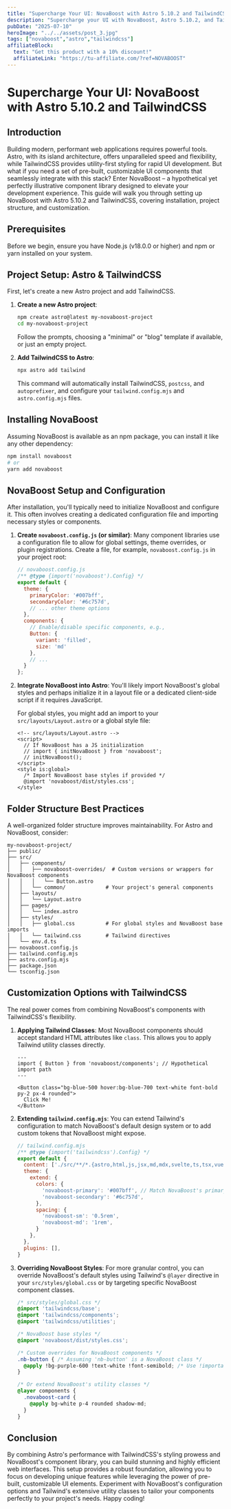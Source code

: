 ```yaml
---
title: "Supercharge Your UI: NovaBoost with Astro 5.10.2 and TailwindCSS"
description: "Supercharge your UI with NovaBoost, Astro 5.10.2, and TailwindCSS. Learn setup, structure, & customization."
pubDate: "2025-07-10"
heroImage: "../../assets/post_3.jpg"
tags: ["novaboost","astro","tailwindcss"]
affiliateBlock:
  text: "Get this product with a 10% discount!"
  affiliateLink: "https://tu-affiliate.com/?ref=NOVABOOST"
---
```



# Supercharge Your UI: NovaBoost with Astro 5.10.2 and TailwindCSS

## Introduction

Building modern, performant web applications requires powerful tools. Astro, with its island architecture, offers unparalleled speed and flexibility, while TailwindCSS provides utility-first styling for rapid UI development. But what if you need a set of pre-built, customizable UI components that seamlessly integrate with this stack? Enter NovaBoost – a hypothetical yet perfectly illustrative component library designed to elevate your development experience. This guide will walk you through setting up NovaBoost with Astro 5.10.2 and TailwindCSS, covering installation, project structure, and customization.

## Prerequisites

Before we begin, ensure you have Node.js (v18.0.0 or higher) and npm or yarn installed on your system.

## Project Setup: Astro & TailwindCSS

First, let's create a new Astro project and add TailwindCSS.

1.  **Create a new Astro project**:
    ```bash
    npm create astro@latest my-novaboost-project
    cd my-novaboost-project
    ```
    Follow the prompts, choosing a "minimal" or "blog" template if available, or just an empty project.

2.  **Add TailwindCSS to Astro**:
    ```bash
    npx astro add tailwind
    ```
    This command will automatically install TailwindCSS, `postcss`, and `autoprefixer`, and configure your `tailwind.config.mjs` and `astro.config.mjs` files.

## Installing NovaBoost

Assuming NovaBoost is available as an npm package, you can install it like any other dependency:

```bash
npm install novaboost
# or
yarn add novaboost
```

## NovaBoost Setup and Configuration

After installation, you'll typically need to initialize NovaBoost and configure it. This often involves creating a dedicated configuration file and importing necessary styles or components.

1.  **Create `novaboost.config.js` (or similar)**:
    Many component libraries use a configuration file to allow for global settings, theme overrides, or plugin registrations. Create a file, for example, `novaboost.config.js` in your project root:

    ```javascript
    // novaboost.config.js
    /** @type {import('novaboost').Config} */
    export default {
      theme: {
        primaryColor: '#007bff',
        secondaryColor: '#6c757d',
        // ... other theme options
      },
      components: {
        // Enable/disable specific components, e.g.,
        Button: {
          variant: 'filled',
          size: 'md'
        },
        // ...
      }
    };
    ```

2.  **Integrate NovaBoost into Astro**:
    You'll likely import NovaBoost's global styles and perhaps initialize it in a layout file or a dedicated client-side script if it requires JavaScript.

    For global styles, you might add an import to your `src/layouts/Layout.astro` or a global style file:

    ```astro
    <!-- src/layouts/Layout.astro -->
    <script>
      // If NovaBoost has a JS initialization
      // import { initNovaBoost } from 'novaboost';
      // initNovaBoost();
    </script>
    <style is:global>
      /* Import NovaBoost base styles if provided */
      @import 'novaboost/dist/styles.css';
    </style>
    ```

## Folder Structure Best Practices

A well-organized folder structure improves maintainability. For Astro and NovaBoost, consider:

```
my-novaboost-project/
├── public/
├── src/
│   ├── components/
│   │   ├── novaboost-overrides/  # Custom versions or wrappers for NovaBoost components
│   │   │   └── Button.astro
│   │   └── common/             # Your project's general components
│   ├── layouts/
│   │   └── Layout.astro
│   ├── pages/
│   │   └── index.astro
│   ├── styles/
│   │   ├── global.css          # For global styles and NovaBoost base imports
│   │   └── tailwind.css        # Tailwind directives
│   └── env.d.ts
├── novaboost.config.js
├── tailwind.config.mjs
├── astro.config.mjs
├── package.json
└── tsconfig.json
```

## Customization Options with TailwindCSS

The real power comes from combining NovaBoost's components with TailwindCSS's flexibility.

1.  **Applying Tailwind Classes**:
    Most NovaBoost components should accept standard HTML attributes like `class`. This allows you to apply Tailwind utility classes directly.

    ```astro
    ---
    import { Button } from 'novaboost/components'; // Hypothetical import path
    ---

    <Button class="bg-blue-500 hover:bg-blue-700 text-white font-bold py-2 px-4 rounded">
      Click Me!
    </Button>
    ```

2.  **Extending `tailwind.config.mjs`**:
    You can extend Tailwind's configuration to match NovaBoost's default design system or to add custom tokens that NovaBoost might expose.

    ```javascript
    // tailwind.config.mjs
    /** @type {import('tailwindcss').Config} */
    export default {
      content: ['./src/**/*.{astro,html,js,jsx,md,mdx,svelte,ts,tsx,vue}'],
      theme: {
        extend: {
          colors: {
            'novaboost-primary': '#007bff', // Match NovaBoost's primary color
            'novaboost-secondary': '#6c757d',
          },
          spacing: {
            'novaboost-sm': '0.5rem',
            'novaboost-md': '1rem',
          }
        },
      },
      plugins: [],
    }
    ```

3.  **Overriding NovaBoost Styles**:
    For more granular control, you can override NovaBoost's default styles using Tailwind's `@layer` directive in your `src/styles/global.css` or by targeting specific NovaBoost component classes.

    ```css
    /* src/styles/global.css */
    @import 'tailwindcss/base';
    @import 'tailwindcss/components';
    @import 'tailwindcss/utilities';

    /* NovaBoost base styles */
    @import 'novaboost/dist/styles.css';

    /* Custom overrides for NovaBoost components */
    .nb-button { /* Assuming 'nb-button' is a NovaBoost class */
      @apply !bg-purple-600 !text-white !font-semibold; /* Use !important to override */
    }

    /* Or extend NovaBoost's utility classes */
    @layer components {
      .novaboost-card {
        @apply bg-white p-4 rounded shadow-md;
      }
    }
    ```

## Conclusion

By combining Astro's performance with TailwindCSS's styling prowess and NovaBoost's component library, you can build stunning and highly efficient web interfaces. This setup provides a robust foundation, allowing you to focus on developing unique features while leveraging the power of pre-built, customizable UI elements. Experiment with NovaBoost's configuration options and Tailwind's extensive utility classes to tailor your components perfectly to your project's needs. Happy coding!

